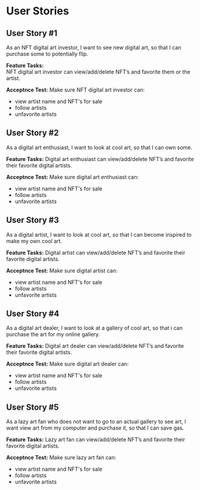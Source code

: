 # User Stories

## User Story #1

As an NFT digital art investor, I want to see new digital art, so that I can purchase some to potentially flip.

**Feature Tasks:**  
NFT digital art investor can view/add/delete NFT’s and favorite them or the artist.

**Acceptnce Test:** 
Make sure NFT digital art investor can:
 - view artist name and NFT's for sale
 - follow artists
 - unfavorite artists

## User Story #2

As a digital art enthusiast, I want to look at cool art, so that I can own some.

**Feature Tasks:**
Digital art enthusiast can view/add/delete NFT’s and favorite their favorite digital artists.

**Acceptnce Test:** 
Make sure digital art enthusiast can:
 - view artist name and NFT's for sale
 - follow artists
 - unfavorite artists

## User Story #3

As a digital artist, I want to look at cool art, so that I can become inspired to make my own cool art.

**Feature Tasks:**
Digital artist can view/add/delete NFT’s and favorite their favorite digital artists.

**Acceptnce Test:** 
Make sure digital artist can:
 - view artist name and NFT's for sale
 - follow artists
 - unfavorite artists

## User Story #4

As a digital art dealer, I want to look at a gallery of cool art, so that i can purchase the art for my online gallery.


**Feature Tasks:**
Digital art dealer can view/add/delete NFT’s and favorite their favorite digital artists.

**Acceptnce Test:** 
Make sure digital art dealer can:
 - view artist name and NFT's for sale
 - follow artists
 - unfavorite artists

## User Story #5

As a lazy art fan who does not want to go to an actual gallery to see art, I want view art from my computer and purchase it, so that I can save gas.

**Feature Tasks:**
Lazy art fan can view/add/delete NFT’s and favorite their favorite digital artists.

**Acceptnce Test:** 
Make sure lazy art fan can:
 - view artist name and NFT's for sale
 - follow artists
 - unfavorite artists